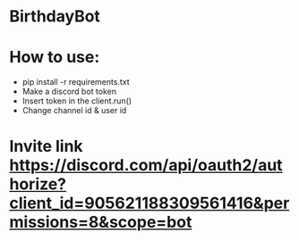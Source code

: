 # BirthdayBot
# How to use: 
- pip install -r requirements.txt
- Make a discord bot token
- Insert token in the client.run()
- Change channel id & user id 

# Invite link https://discord.com/api/oauth2/authorize?client_id=905621188309561416&permissions=8&scope=bot 
